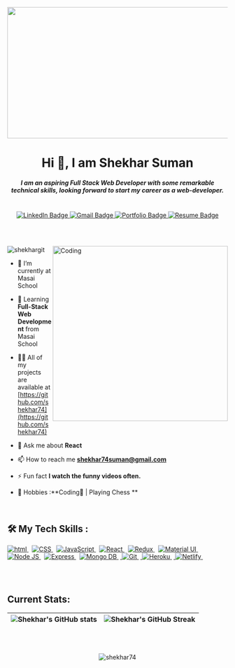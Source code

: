 <p align="center"> <img  src="https://thumbs.dreamstime.com/b/software-development-business-process-automation-internet-technology-concept-virtual-screen-software-development-143587196.jpg" height="300" width="1000"  /> </p>
<h1 align="center">Hi 👋, I am Shekhar Suman</h1>

<h5 align="center"><i> I am an aspiring Full Stack Web Developer with some remarkable technical skills, looking forward to start my career as a web-developer. </i> </h5>
<br>
<!-- Adding Social Buttons -->
<div id="badges" align="center">
  <a href="https://www.linkedin.com/in/shekhar81/">
    <img src="https://img.shields.io/badge/Shekhar Suman-blue?style=for-the-badge&logo=linkedin&logoColor=white" alt="LinkedIn Badge"/>
  </a>
  <a href="mailto:shekhar74suman@gmail.com">
    <img src="https://img.shields.io/badge//Shekhar Suman-red?style=for-the-badge&logo=gmail&logoColor=white" alt="Gmail Badge"/>
  </a>
  <a href="https://github.com/shekhar74/shekhar74.github.io/">
    <img src="https://img.shields.io/badge/My Portfolio-brightgreen?style=for-the-badge&logoColor=red" alt="Portfolio Badge"/>
  </a>
  <a href="https://drive.google.com/uc?export=download&id=1e9YYU1Gq6lMYG83eB70nCGR98newj81G">
    <img src="https://img.shields.io/badge/My Resume-blueviolet?style=for-the-badge&logo=inbox&logoColor=white" alt="Resume Badge"/>
  </a>
</div>

<br> <br>


<img align="right" alt="Coding" width="400" src="https://camo.githubusercontent.com/8bf6f6d78abc81fcf9c49f10649423e73ea44bc248e83aaae8759d401c829a84/68747470733a2f2f70687973696373677572756b756c2e66696c65732e776f726470726573732e636f6d2f323031392f30322f6368617261637465722d312e676966">

<p align="left"> <img src="https://komarev.com/ghpvc/?username=shekhar74&label=Profile%20views&color=0e75b6&style=flat" alt="shekhargit" /> </p>


- 🔭 I’m currently at Masai School

- 🌱 Learning **Full-Stack Web Development** from Masai School

- 👨‍💻 All of my projects are available at [https://github.com/shekhar74](https://github.com/shekhar74)

- 💬 Ask me about **React**

- 📫 How to reach me **shekhar74suman@gmail.com**

- ⚡ Fun fact **I watch the funny videos often.**

- 🎯 Hobbies :**Coding📕 | Playing Chess **

</br>
<!-- <h3 align="left">Connect with me:</h3>
<p align="center"> -->



## 🛠 My Tech Skills : 

<div>

 <!-- [![My Skills](https://skills.thijs.gg/icons?i=react,js,html,css,git,heroku,MongoDb,nodejs,redux)](https://skills.thijs.gg) -->
<p margin-top="2rem">

   <a href="#"> <img src="https://img.shields.io/badge/HTML-orange?style=for-the-badge&labelColor=black&logo=html5&logoColor=orange" alt="html"/> </a> &nbsp;
   <a href="#"> <img src="https://img.shields.io/badge/CSS-blue?style=for-the-badge&labelColor=black&logo=css3&logoColor=blue" alt="CSS"/> </a> &nbsp;
   <a href="#"> <img src="https://img.shields.io/badge/-Javascript-F0DB4F?style=for-the-badge&labelColor=black&logo=javascript&logoColor=F0DB4F" alt="JavaScript"/> </a> &nbsp;
   <a href="#"> <img src="https://img.shields.io/badge/-React-61DBFB?style=for-the-badge&labelColor=black&logo=react&logoColor=61DBFB" alt="React"/> </a> &nbsp;
   <a href="#"> <img src="https://img.shields.io/badge/-Redux-007acc?style=for-the-badge&labelColor=black&logo=redux&logoColor=007acc" alt="Redux"/> </a> &nbsp;
   <a href="#"> <img src="https://img.shields.io/badge/Material--UI-0081CB?style=for-the-badge&logo=material-ui&logoColor=white" alt="Material UI"/> </a> &nbsp;
   <a href="#"> <img src="https://img.shields.io/badge/-Nodejs-609857?style=for-the-badge&labelColor=black&logo=node.js&logoColor=609857" alt="Node JS"/> </a> &nbsp;
   <a href="#"> <img src="https://img.shields.io/badge/-Express.js-000000?style=for-the-badge&labelColor=black&logo=express&logoColor=2361DAFB" alt="Express"/> </a> &nbsp;
   <a href="#"> <img src="https://img.shields.io/badge/-MongoDB-4EA94B?style=for-the-badge&labelColor=black&logo=mongoDB&logoColor=white" alt="Mongo DB"/> </a> &nbsp;<a href="#"> <img src="https://img.shields.io/badge/Git-F05032?style=for-the-badge&labelColor=black&logo=git&logoColor=white" alt="Git"/> </a> &nbsp;<a href="#"> <img src="https://img.shields.io/badge/Heroku-430098?style=for-the-badge&labelColor=black&logo=heroku&logoColor=white" alt="Heroku"/> </a> &nbsp;<a href="#"> <img src="https://img.shields.io/badge/Netlify-00C7B7?style=for-the-badge&labelColor=black&logo=netlify&logoColor=white" alt="Netlify"/> </a> &nbsp;
  
</p>

<br /><br />
## Current Stats:

| ![Shekhar's GitHub stats](https://github-readme-stats.vercel.app/api?username=shekhar74&show_icons=true&theme=dark) | ![Shekhar's GitHub Streak](https://github-readme-streak-stats.herokuapp.com/?user=shekhar74&theme=dark) |
| :---: | :---: |

<br /><br />

<p align="center"><img align="center" src="https://github-readme-stats.vercel.app/api/top-langs?username=shekhar74&show_icons=true&theme=dark&locale=en&layout=compact" alt="shekhar74" /></p>

</div>
